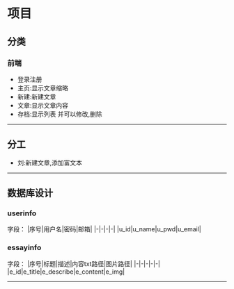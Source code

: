 ﻿# 项目

## 分类

### 前端
* 登录注册
* 主页:显示文章缩略
* 新建:新建文章
* 文章:显示文章内容
* 存档:显示列表 并可以修改,删除

***

## 分工

* 刘:新建文章,添加富文本

***

## 数据库设计

### userinfo

字段：
|序号|用户名|密码|邮箱|
|-|-|-|-|
|u_id|u_name|u_pwd|u_email|

### essayinfo

字段：
|序号|标题|描述|内容txt路径|图片路径|
|-|-|-|-|-|
|e_id|e_title|e_describe|e_content|e_img|

***